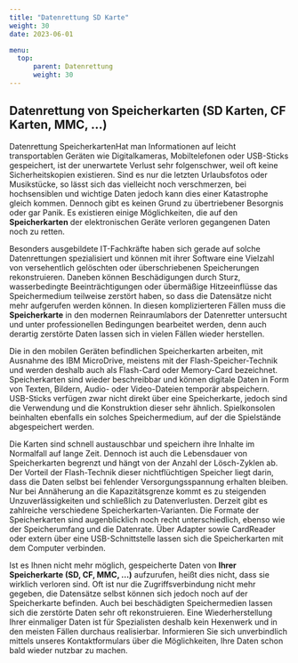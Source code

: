 ```yaml
---
title: "Datenrettung SD Karte"
weight: 30
date: 2023-06-01

menu:
  top:
      parent: Datenrettung
      weight: 30
---
```


## Datenrettung von Speicherkarten (SD Karten, CF Karten, MMC, …)

Datenrettung SpeicherkartenHat man Informationen auf leicht transportablen Geräten wie Digitalkameras, Mobiltelefonen oder USB-Sticks gespeichert, ist der unerwartete Verlust sehr folgenschwer, weil oft keine Sicherheitskopien existieren. Sind es nur die letzten Urlaubsfotos oder Musikstücke, so lässt sich das vielleicht noch verschmerzen, bei hochsensiblen und wichtige Daten jedoch kann dies einer Katastrophe gleich kommen. Dennoch gibt es keinen Grund zu übertriebener Besorgnis oder gar Panik. Es existieren einige Möglichkeiten, die auf den **Speicherkarten** der elektronischen Geräte verloren gegangenen Daten noch zu retten.

Besonders ausgebildete IT-Fachkräfte haben sich gerade auf solche Datenrettungen spezialisiert und können mit ihrer Software eine Vielzahl von versehentlich gelöschten oder überschriebenen Speicherungen rekonstruieren. Daneben können Beschädigungen durch Sturz, wasserbedingte Beeinträchtigungen oder übermäßige Hitzeeinflüsse das Speichermedium teilweise zerstört haben, so dass die Datensätze nicht mehr aufgerufen werden können. In diesen komplizierteren Fällen muss die **Speicherkarte** in den modernen Reinraumlabors der Datenretter untersucht und unter professionellen Bedingungen bearbeitet werden, denn auch derartig zerstörte Daten lassen sich in vielen Fällen wieder herstellen.

Die in den mobilen Geräten befindlichen Speicherkarten arbeiten, mit Ausnahme des IBM MicroDrive, meistens mit der Flash-Speicher-Technik und werden deshalb auch als Flash-Card oder Memory-Card bezeichnet. Speicherkarten sind wieder beschreibbar und können digitale Daten in Form von Texten, Bildern, Audio- oder Video-Dateien temporär abspeichern. USB-Sticks verfügen zwar nicht direkt über eine Speicherkarte, jedoch sind die Verwendung und die Konstruktion dieser sehr ähnlich. Spielkonsolen beinhalten ebenfalls ein solches Speichermedium, auf der die Spielstände abgespeichert werden.

Die Karten sind schnell austauschbar und speichern ihre Inhalte im Normalfall auf lange Zeit. Dennoch ist auch die Lebensdauer von Speicherkarten begrenzt und hängt von der Anzahl der Lösch-Zyklen ab. Der Vorteil der Flash-Technik dieser nichtflüchtigen Speicher liegt darin, dass die Daten selbst bei fehlender Versorgungsspannung erhalten bleiben. Nur bei Annäherung an die Kapazitätsgrenze kommt es zu steigenden Unzuverlässigkeiten und schließlich zu Datenverlusten. Derzeit gibt es zahlreiche verschiedene Speicherkarten-Varianten. Die Formate der Speicherkarten sind augenblicklich noch recht unterschiedlich, ebenso wie der Speicherumfang und die Datenrate. Über Adapter sowie CardReader oder extern über eine USB-Schnittstelle lassen sich die Speicherkarten mit dem Computer verbinden.

Ist es Ihnen nicht mehr möglich, gespeicherte Daten von **Ihrer Speicherkarte (SD, CF, MMC, …)** aufzurufen, heißt dies nicht, dass sie wirklich verloren sind. Oft ist nur die Zugriffsverbindung nicht mehr gegeben, die Datensätze selbst können sich jedoch noch auf der Speicherkarte befinden. Auch bei beschädigten Speichermedien lassen sich die zerstörte Daten sehr oft rekonstruieren. Eine Wiederherstellung Ihrer einmaliger Daten ist für Spezialisten deshalb kein Hexenwerk und in den meisten Fällen durchaus realisierbar. Informieren Sie sich unverbindlich mittels unseres Kontaktformulars über die Möglichkeiten, Ihre Daten schon bald wieder nutzbar zu machen.
